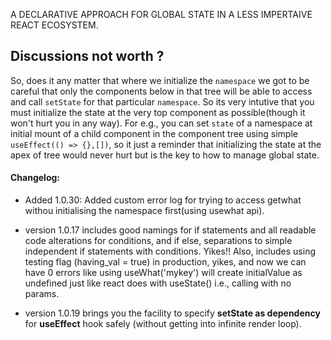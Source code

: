 A DECLARATIVE APPROACH FOR GLOBAL STATE IN A LESS IMPERTAIVE REACT ECOSYSTEM.

## Discussions not worth ?

So, does it any matter that where we initialize the `namespace` we got to be careful that only the components below in that tree will be able to access and call `setState` for that particular `namespace`. So its very intutive that you must initialize the state at the very top component as possible(though it won't hurt you in any way). For e.g., you can set `state` of a namespace at initial mount of a child component in the component tree using simple `useEffect(() => {},[])`, so it just a reminder that initializing the state at the apex of tree would never hurt but is the key to how to manage global state.

#### Changelog:

- Added 1.0.30: Added custom error log for trying to access getwhat withou initialising the namespace first(using usewhat api).

- version 1.0.17 includes good namings for if statements and all readable code alterations for conditions, and if else, separations to simple independent if statements with conditions. Yikes!! Also, includes using testing flag (having_val = true) in production, yikes, and now we can have 0 errors like using useWhat('mykey') will create initialValue as undefined just like react does with useState() i.e., calling with no params.

- version 1.0.19 brings you the facility to specify **setState as dependency** for **useEffect** hook safely (without getting into infinite render loop).
